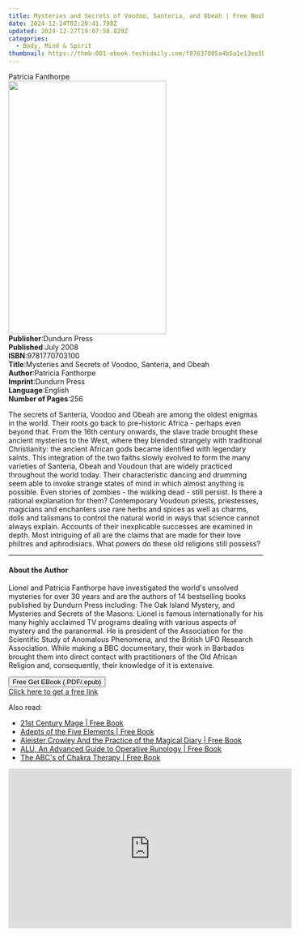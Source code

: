```yaml
---
title: Mysteries and Secrets of Voodoo, Santeria, and Obeah | Free Book
date: 2024-12-24T02:20:41.798Z
updated: 2024-12-27T19:07:58.829Z
categories:
  - Body, Mind & Spirit
thumbnail: https://thmb-001-ebook.techidaily.com/f87637005a4b5a1e13ee5b38c2dbbc05d9868cde2f87411147ab37cf7e969e8d.jpg
---
```

<main id="book-container">
  <div class="flex flex-col">
    <div class="book-brief flex-1 py-6 px-4 sm:p-6 md:py-10 md:px-8">
      <!-- brief-->
      <div class="book-brief-main">Patricia Fanthorpe</div>
    </div>
    <div
      class="book-meta-info flex-1 grid gap-4 col-start-1 col-end-3 row-start-1 sm:mb-6 sm:grid-cols-4 lg:gap-6 lg:col-start-2 lg:row-end-6 lg:row-span-6 lg:mb-0"
    >
      <div
        class="book-meta-info-left place-content-center mt-4 p-4 text-sm leading-6 col-start-2 col-span-2 dark:text-slate-400"
      >
        <img
          class="w-full h-500 object-cover rounded-lg sm:h-255 sm:col-span-2 lg:col-span-full"
          src="https://img-001-ebook.techidaily.com/e513b123d8c7ba891f6feeb01ab103388255ba42fb12b6d0dc91f8295fdbb3e5.jpg"
          alt=""
          width="312"
          height="500"
        />
      </div>
      <div
        class="book-meta-info-right mt-2 col-start-1 row-start-2 col-span-3 self-center"
      >
        <!-- meta data  -->
        <div class="flex flex-col px-4 md:px-8">
          <div class="flex-1">
            <strong>Publisher</strong>:<span class="px-2">Dundurn Press</span>
          </div>
          <div class="flex-1">
            <strong>Published</strong>:<span class="px-2">July 2008</span>
          </div>
          <div class="flex-1">
            <strong>ISBN</strong>:<span class="px-2">9781770703100</span>
          </div>
          <div class="flex-1">
            <strong>Title</strong>:<span class="px-2"
              >Mysteries and Secrets of Voodoo, Santeria, and Obeah</span
            >
          </div>
          <div class="flex-1">
            <strong>Author</strong>:<span class="px-2">Patricia Fanthorpe</span>
          </div>
          <div class="flex-1">
            <strong>Imprint</strong>:<span class="px-2">Dundurn Press</span>
          </div>
          <div class="flex-1">
            <strong>Language</strong>:<span class="px-2">English</span>
          </div>
          <div class="flex-1">
            <strong>Number of Pages</strong>:<span class="px-2">256</span>
          </div>
        </div>
      </div>
    </div>
    <div class="book-description flex-1 py-6 px-4 sm:p-6 md:py-10 md:px-8">
      <div class="book-description-main">
        <div accordion-content="" id="description">
          <p>
            The secrets of Santeria, Voodoo and Obeah are among the oldest
            enigmas in the world. Their roots go back to pre-historic Africa -
            perhaps even beyond that. From the 16th century onwards, the slave
            trade brought these ancient mysteries to the West, where they
            blended strangely with traditional Christianity: the ancient African
            gods became identified with legendary saints. This integration of
            the two faiths slowly evolved to form the many varieties of
            Santeria, Obeah and Voudoun that are widely practiced throughout the
            world today. Their characteristic dancing and drumming seem able to
            invoke strange states of mind in which almost anything is possible.
            Even stories of zombies - the walking dead - still persist. Is there
            a rational explanation for them? Contemporary Voudoun priests,
            priestesses, magicians and enchanters use rare herbs and spices as
            well as charms, dolls and talismans to control the natural world in
            ways that science cannot always explain. Accounts of their
            inexplicable successes are examined in depth. Most intriguing of all
            are the claims that are made for their love philtres and
            aphrodisiacs. What powers do these old religions still possess?
          </p>
        </div>
      </div>
    </div>
    <div class="book-excerpts flex-1 py-6 px-4 sm:p-6 md:py-10 md:px-8">
      <!-- excerpts-->
      <div class="book-excerpts-main">
        <hr />
        <h4 class="placeholder placeholder-heading">
          <span>About the Author</span>
        </h4>
        <p></p>
        <p>
          Lionel and Patricia Fanthorpe have investigated the world's unsolved
          mysteries for over 30 years and are the authors of 14 bestselling
          books published by Dundurn Press including: The Oak Island Mystery,
          and Mysteries and Secrets of the Masons. Lionel is famous
          internationally for his many highly acclaimed TV programs dealing with
          various aspects of mystery and the paranormal. He is president of the
          Association for the Scientific Study of Anomalous Phenomena, and the
          British UFO Research Association. While making a BBC documentary,
          their work in Barbados brought them into direct contact with
          practitioners of the Old African Religion and, consequently, their
          knowledge of it is extensive.
        </p>
        <p></p>
      </div>
    </div>
    <div
      class="book-about-author flex-1 py-6 px-4 sm:p-6 md:py-10 md:px-8"
    ></div>
    <div class="book-free-get flex-1 py-6 px-4 sm:p-6 md:py-10 md:px-8">
      <button
        id="btn-free-get"
        class="bg-blue-500 hover:bg-blue-700 text-white font-bold py-2 px-4 rounded"
      >
        Free Get EBook (.PDF/.epub)
      </button>
      <div id="countdown-display" class="px-2 text-lg mt-2"></div>
      <a
        id="free-link"
        class="hidden bg-blue-500 hover:bg-blue-700 text-white font-bold py-2 px-4 rounded"
        href="https://www.ebooks.com/en-us/book/611753/mysteries-and-secrets-of-voodoo-santeria-and-obeah/patricia-fanthorpe/"
        target="_blank"
        >Click here to get a free link</a
      >
    </div>
    <script>
      let countdownTime = 0;
      let countdownInterval = null;
      document
        .getElementById('btn-free-get')
        .addEventListener('click', startCountdown);
      function startCountdown() {
        countdownTime = new Date().getTime() + 60000 * 3;
        countdownInterval = setInterval(updateCountdown, 1000);
        document.getElementById('btn-free-get').disabled = true;
        document
          .getElementById('btn-free-get')
          .classList.add('bg-gray-500', 'cursor-not-allowed');
      }
      function updateCountdown() {
        let currentTime = new Date().getTime();
        let timeLeft = countdownTime - currentTime;
        let secondsLeft = Math.floor(timeLeft / 1000);
        document.getElementById('countdown-display').innerHTML =
          `Remaining time: ${secondsLeft} seconds.`;
        if (secondsLeft <= 0) {
          clearInterval(countdownInterval);
          document.getElementById('btn-free-get').classList.add('hidden');
          document.getElementById('free-link').classList.remove('hidden');
          document.getElementById('countdown-display').innerHTML = '';
        }
      }
    </script>
  </div>
</main>

<ins class="adsbygoogle"
      style="display:block"
      data-ad-client="ca-pub-7571918770474297"
      data-ad-slot="8358498916"
      data-ad-format="auto"
      data-full-width-responsive="true"></ins>
    

<span class="atpl-alsoreadstyle">Also read:</span>
<div><ul>
<li><a href="https://novels-ebooks.techidaily.com/1125512-9781609257019-21st-century-mage/"><u>21st Century Mage | Free Book</u></a></li>
<li><a href="https://novels-ebooks.techidaily.com/1125522-9781609257873-adepts-of-the-five-elements/"><u>Adepts of the Five Elements | Free Book</u></a></li>
<li><a href="https://novels-ebooks.techidaily.com/1125526-9781609252755-aleister-crowley-and-the-practice-of-the-magical-diary/"><u>Aleister Crowley And the Practice of the Magical Diary | Free Book</u></a></li>
<li><a href="https://novels-ebooks.techidaily.com/1125529-9781609256326-alu-an-advanced-guide-to-operative-runology/"><u>ALU, An Advanced Guide to Operative Runology | Free Book</u></a></li>
<li><a href="https://novels-ebooks.techidaily.com/1125518-9781609250676-the-abcs-of-chakra-therapy/"><u>The ABC's of Chakra Therapy | Free Book</u></a></li>
</ul></div>

<!-- affiliate ads begin -->
<iframe width="560" height="315" src="https://www.youtube.com/embed/2Iv3DjT2Fyw?si=pR_z8ZDDVGF2MvKJ" title="YouTube video player" frameborder="0" allow="accelerometer; autoplay; clipboard-write; encrypted-media; gyroscope; picture-in-picture; web-share" referrerpolicy="strict-origin-when-cross-origin" allowfullscreen></iframe>
<!-- affiliate ads end -->

